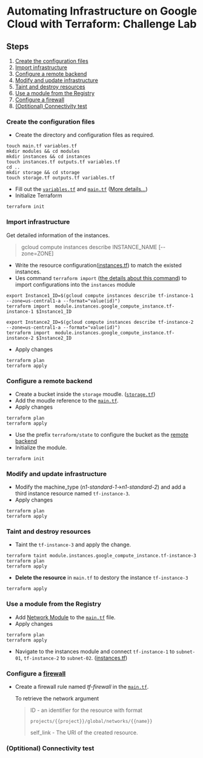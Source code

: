 <h1 align='center'>Automating Infrastructure on Google Cloud with Terraform: Challenge Lab</h1>

<h2> Steps </h2>

1. [Create the configuration files](#1)
1. [Import infrastructure](#2)
1. [Configure a remote backend](#3)
1. [Modify and update infrastructure](#4)
1. [Taint and destroy resources](#5)
1. [Use a module from the Registry](#6)
1. [Configure a firewall](#7)
1. [(Optitional) Connectivity test](#8)

<h3 id=1>Create the configuration files</h3>

* Create the directory and configuration files as required.
```
touch main.tf variables.tf
mkdir modules && cd modules
mkdir instances && cd instances
touch instances.tf outputs.tf variables.tf
cd ..
mkdir storage && cd storage
touch storage.tf outputs.tf variables.tf
```

* Fill out the [`variables.tf`](../../blob/main/Automating%20Infrastructure%20(Terraform)/variables.tf) and [`main.tf`](../../blob/main/Automating%20Infrastructure%20(Terraform)/main.tf) ([More details...](https://learn.hashicorp.com/tutorials/terraform/google-cloud-platform-build))
* Initialize Terraform
```
terraform init
```

<h3 id=2>Import infrastructure</h3>

  Get detailed information of the instances.
  > gcloud compute instances describe INSTANCE_NAME [--zone=ZONE] 

* Write the resource configuration([instances.tf](../../blob/main/Automating%20Infrastructure%20(Terraform)/modules/instances/instances.tf)) to match the existed instances.
* Ues command `terraform import` ([the details about this command](https://www.terraform.io/docs/extend/resources/import.html)) to import configurations into the `instances` module
```
export Instance1_ID=$(gcloud compute instances describe tf-instance-1 --zone=us-central1-a --format="value(id)")
terraform import  module.instances.google_compute_instance.tf-instance-1 $Instance1_ID
```
```
export Instance2_ID=$(gcloud compute instances describe tf-instance-2 --zone=us-central1-a --format="value(id)")
terraform import  module.instances.google_compute_instance.tf-instance-2 $Instance2_ID
```

* Apply changes
```
terraform plan
terraform apply
```
<h3 id=3>Configure a remote backend</h3>

* Create a bucket inside the `storage` moudle. ([`storage.tf`](../../blob/main/Automating%20Infrastructure%20(Terraform)/modules/storage/storage.tf))
* Add the moudle reference to the [`main.tf`](../../blob/main/Automating%20Infrastructure%20(Terraform)/main.tf).
* Apply changes
```
terraform plan
terraform apply
```
* Use the prefix `terraform/state` to configure the bucket as the [remote backend](https://www.terraform.io/docs/language/settings/backends/gcs.html)
* Initialize the module.
```
terraform init
```

<h3 id=4>Modify and update infrastructure</h3>

* Modify the  machine_type (*n1-standard-1*->*n1-standard-2*) and add a third instance resource named `tf-instance-3`.
* Apply changes
```
terraform plan
terraform apply
```
<h3 id=5>Taint and destroy resources</h3>

* Taint the `tf-instance-3` and apply the change.
```
terraform taint module.instances.google_compute_instance.tf-instance-3
terraform plan
terraform apply
```
* <strong>Delete the resource</strong> in `main.tf` to destory the instance `tf-instance-3`
```
terraform apply
```

<h3 id=6>Use a module from the Registry</h3>

* Add [Network Module](https://registry.terraform.io/modules/terraform-google-modules/network/google/3.2.2) to the [`main.tf`](../../blob/main/Automating%20Infrastructure%20(Terraform)/main.tf) file. 
* Apply changes
```
terraform plan
terraform apply
```

* Navigate to the instances module and connect `tf-instance-1` to `subnet-01`, `tf-instance-2` to `subnet-02`. ([instances.tf](../../blob/main/Automating%20Infrastructure%20(Terraform)/modules/instances/instances.tf))
  
<h3 id=7>Configure a <a href="https://registry.terraform.io/providers/hashicorp/google/latest/docs/resources/compute_firewall">firewall</a></h3>

* Create a firewall rule named *tf-firewall* in the [`main.tf`](../../blob/main/Automating%20Infrastructure%20(Terraform)/main.tf).
  
  To retrieve the network argument
  > ID - an identifier for the resource with format
  > 
  > `projects/{{project}}/global/networks/{{name}}`
  > 
  > self_link - The URI of the created resource.



<h3 id=8>(Optitional) Connectivity test</h3>
